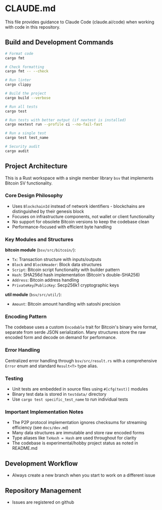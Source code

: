 # CLAUDE.md

This file provides guidance to Claude Code (claude.ai/code) when working with code in this repository.

## Build and Development Commands

```bash
# Format code
cargo fmt

# Check formatting
cargo fmt -- --check

# Run linter
cargo clippy

# Build the project
cargo build --verbose

# Run all tests
cargo test

# Run tests with better output (if nextest is installed)
cargo nextest run --profile ci --no-fail-fast

# Run a single test
cargo test test_name

# Security audit
cargo audit
```

## Project Architecture

This is a Rust workspace with a single member library `bsv` that implements Bitcoin SV functionality.

### Core Design Philosophy
- Uses `BlockchainId` instead of network identifiers - blockchains are distinguished by their genesis block
- Focuses on infrastructure components, not wallet or client functionality
- No support for obsolete Bitcoin versions to keep the codebase clean
- Performance-focused with efficient byte handling

### Key Modules and Structures

**bitcoin module** (`bsv/src/bitcoin/`):
- `Tx`: Transaction structure with inputs/outputs
- `Block` and `BlockHeader`: Block data structures
- `Script`: Bitcoin script functionality with builder pattern
- `Hash`: SHA256d hash implementation (Bitcoin's double-SHA256)
- `Address`: Bitcoin address handling
- `PrivateKey`/`PublicKey`: Secp256k1 cryptographic keys

**util module** (`bsv/src/util/`):
- `Amount`: Bitcoin amount handling with satoshi precision

### Encoding Pattern
The codebase uses a custom `Encodable` trait for Bitcoin's binary wire format, separate from serde JSON serialization. Many structures store the raw encoded form and decode on demand for performance.

### Error Handling
Centralized error handling through `bsv/src/result.rs` with a comprehensive `Error` enum and standard `Result<T>` type alias.

### Testing
- Unit tests are embedded in source files using `#[cfg(test)]` modules
- Binary test data is stored in `testdata/` directory
- Use `cargo test specific_test_name` to run individual tests

### Important Implementation Notes
- The P2P protocol implementation ignores checksums for streaming efficiency (see `docs/dev.md`)
- Many data structures are immutable and store raw encoded forms
- Type aliases like `TxHash = Hash` are used throughout for clarity
- The codebase is experimental/hobby project status as noted in README.md

## Development Workflow

- Always create a new branch when you start to work on a different issue

## Repository Management
- Issues are registered on github